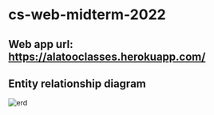 # cs-web-midterm-2022

## Web app url: https://alatooclasses.herokuapp.com/

## Entity relationship diagram
![erd](https://user-images.githubusercontent.com/50268957/162252720-d0388f0f-ce73-4cf0-b93d-d3ad69094cf2.jpeg)
